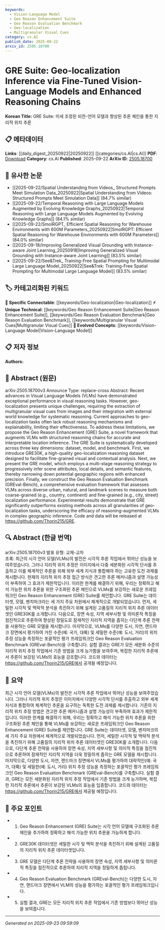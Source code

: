 ```yaml
---
keywords:
  - Vision-Language Model
  - Geo Reason Enhancement Suite
  - Geo Reason Evaluation Benchmark
  - Geo-localization
  - Multigranular Visual Cues
category: cs.AI
publish_date: 2025-09-22
arxiv_id: 2505.18700
---
```


<!-- KEYWORD_LINKING_METADATA:
{
  "processed_timestamp": "2025-09-23T09:59:09.146142",
  "vocabulary_version": "1.0",
  "selected_keywords": [
    "Vision-Language Model",
    "Geo Reason Enhancement Suite",
    "Geo Reason Evaluation Benchmark",
    "Geo-localization",
    "Multigranular Visual Cues"
  ],
  "rejected_keywords": [],
  "similarity_scores": {
    "Vision-Language Model": 0.8,
    "Geo Reason Enhancement Suite": 0.78,
    "Geo Reason Evaluation Benchmark": 0.75,
    "Geo-localization": 0.77,
    "Multigranular Visual Cues": 0.7
  },
  "extraction_method": "AI_prompt_based",
  "budget_applied": true,
  "candidates_json": {
    "candidates": [
      {
        "surface": "Visual Language Models",
        "canonical": "Vision-Language Model",
        "aliases": [
          "VLMs"
        ],
        "category": "evolved_concepts",
        "rationale": "Vision-Language Models are central to the paper's methodology and connect well with existing multimodal research.",
        "novelty_score": 0.45,
        "connectivity_score": 0.85,
        "specificity_score": 0.7,
        "link_intent_score": 0.8
      },
      {
        "surface": "Geo Reason Enhancement Suite",
        "canonical": "Geo Reason Enhancement Suite",
        "aliases": [
          "GRE Suite"
        ],
        "category": "unique_technical",
        "rationale": "This is a unique framework introduced by the paper, crucial for geo-localization inference.",
        "novelty_score": 0.9,
        "connectivity_score": 0.65,
        "specificity_score": 0.85,
        "link_intent_score": 0.78
      },
      {
        "surface": "Geo Reason Evaluation Benchmark",
        "canonical": "Geo Reason Evaluation Benchmark",
        "aliases": [
          "GREval-Bench"
        ],
        "category": "unique_technical",
        "rationale": "A specific evaluation framework that enhances the paper's contribution to geo-localization tasks.",
        "novelty_score": 0.88,
        "connectivity_score": 0.6,
        "specificity_score": 0.8,
        "link_intent_score": 0.75
      },
      {
        "surface": "geo-localization",
        "canonical": "Geo-localization",
        "aliases": [
          "geolocation"
        ],
        "category": "specific_connectable",
        "rationale": "A core concept of the paper, linking it to spatial analysis and location inference studies.",
        "novelty_score": 0.5,
        "connectivity_score": 0.78,
        "specificity_score": 0.72,
        "link_intent_score": 0.77
      },
      {
        "surface": "multigranular visual cues",
        "canonical": "Multigranular Visual Cues",
        "aliases": [],
        "category": "unique_technical",
        "rationale": "Represents a novel approach to extracting detailed visual information for geo-localization.",
        "novelty_score": 0.75,
        "connectivity_score": 0.55,
        "specificity_score": 0.78,
        "link_intent_score": 0.7
      }
    ],
    "ban_list_suggestions": [
      "method",
      "performance",
      "dataset"
    ]
  },
  "decisions": [
    {
      "candidate_surface": "Visual Language Models",
      "resolved_canonical": "Vision-Language Model",
      "decision": "linked",
      "scores": {
        "novelty": 0.45,
        "connectivity": 0.85,
        "specificity": 0.7,
        "link_intent": 0.8
      }
    },
    {
      "candidate_surface": "Geo Reason Enhancement Suite",
      "resolved_canonical": "Geo Reason Enhancement Suite",
      "decision": "linked",
      "scores": {
        "novelty": 0.9,
        "connectivity": 0.65,
        "specificity": 0.85,
        "link_intent": 0.78
      }
    },
    {
      "candidate_surface": "Geo Reason Evaluation Benchmark",
      "resolved_canonical": "Geo Reason Evaluation Benchmark",
      "decision": "linked",
      "scores": {
        "novelty": 0.88,
        "connectivity": 0.6,
        "specificity": 0.8,
        "link_intent": 0.75
      }
    },
    {
      "candidate_surface": "geo-localization",
      "resolved_canonical": "Geo-localization",
      "decision": "linked",
      "scores": {
        "novelty": 0.5,
        "connectivity": 0.78,
        "specificity": 0.72,
        "link_intent": 0.77
      }
    },
    {
      "candidate_surface": "multigranular visual cues",
      "resolved_canonical": "Multigranular Visual Cues",
      "decision": "linked",
      "scores": {
        "novelty": 0.75,
        "connectivity": 0.55,
        "specificity": 0.78,
        "link_intent": 0.7
      }
    }
  ]
}
-->

# GRE Suite: Geo-localization Inference via Fine-Tuned Vision-Language Models and Enhanced Reasoning Chains

**Korean Title:** GRE Suite: 미세 조정된 비전-언어 모델과 향상된 추론 체인을 통한 지리적 위치 추론

## 📋 메타데이터

**Links**: [[daily_digest_20250922|20250922]] [[categories/cs.AI|cs.AI]]
**PDF**: [Download](https://arxiv.org/pdf/2505.18700.pdf)
**Category**: cs.AI
**Published**: 2025-09-22
**ArXiv ID**: [2505.18700](https://arxiv.org/abs/2505.18700)

## 🔗 유사한 논문
- [[2025-09-22/Spatial Understanding from Videos_ Structured Prompts Meet Simulation Data_20250922|Spatial Understanding from Videos: Structured Prompts Meet Simulation Data]] (84.7% similar)
- [[2025-09-22/Temporal Reasoning with Large Language Models Augmented by Evolving Knowledge Graphs_20250922|Temporal Reasoning with Large Language Models Augmented by Evolving Knowledge Graphs]] (84.1% similar)
- [[2025-09-22/SmolRGPT_ Efficient Spatial Reasoning for Warehouse Environments with 600M Parameters_20250922|SmolRGPT: Efficient Spatial Reasoning for Warehouse Environments with 600M Parameters]] (84.0% similar)
- [[2025-09-18/Improving Generalized Visual Grounding with Instance-aware Joint Learning_20250918|Improving Generalized Visual Grounding with Instance-aware Joint Learning]] (83.5% similar)
- [[2025-09-22/See&Trek_ Training-Free Spatial Prompting for Multimodal Large Language Model_20250922|See&Trek: Training-Free Spatial Prompting for Multimodal Large Language Model]] (83.5% similar)

## 🏷️ 카테고리화된 키워드
**🔗 Specific Connectable**: [[keywords/Geo-localization|Geo-localization]]
**⚡ Unique Technical**: [[keywords/Geo Reason Enhancement Suite|Geo Reason Enhancement Suite]], [[keywords/Geo Reason Evaluation Benchmark|Geo Reason Evaluation Benchmark]], [[keywords/Multigranular Visual Cues|Multigranular Visual Cues]]
**🚀 Evolved Concepts**: [[keywords/Vision-Language Model|Vision-Language Model]]

## 📋 저자 정보

**Authors:** 

## 📄 Abstract (원문)

arXiv:2505.18700v3 Announce Type: replace-cross 
Abstract: Recent advances in Visual Language Models (VLMs) have demonstrated exceptional performance in visual reasoning tasks. However, geo-localization presents unique challenges, requiring the extraction of multigranular visual cues from images and their integration with external world knowledge for systematic reasoning. Current approaches to geo-localization tasks often lack robust reasoning mechanisms and explainability, limiting their effectiveness. To address these limitations, we propose the Geo Reason Enhancement (GRE) Suite, a novel framework that augments VLMs with structured reasoning chains for accurate and interpretable location inference. The GRE Suite is systematically developed across three key dimensions: dataset, model, and benchmark. First, we introduce GRE30K, a high-quality geo-localization reasoning dataset designed to facilitate fine-grained visual and contextual analysis. Next, we present the GRE model, which employs a multi-stage reasoning strategy to progressively infer scene attributes, local details, and semantic features, thereby narrowing down potential geographic regions with enhanced precision. Finally, we construct the Geo Reason Evaluation Benchmark (GREval-Bench), a comprehensive evaluation framework that assesses VLMs across diverse urban, natural, and landmark scenes to measure both coarse-grained (e.g., country, continent) and fine-grained (e.g., city, street) localization performance. Experimental results demonstrate that GRE significantly outperforms existing methods across all granularities of geo-localization tasks, underscoring the efficacy of reasoning-augmented VLMs in complex geographic inference. Code and data will be released at https://github.com/Thorin215/GRE.

## 🔍 Abstract (한글 번역)

arXiv:2505.18700v3 발표 유형: 교체-교차  
초록: 최근의 시각 언어 모델(VLMs)의 발전은 시각적 추론 작업에서 뛰어난 성능을 보여주었습니다. 그러나 지리적 위치 추정은 이미지에서 다중 세분화된 시각적 단서를 추출하고 이를 체계적인 추론을 위해 외부 세계 지식과 통합해야 하는 고유한 도전 과제를 제시합니다. 현재의 지리적 위치 추정 접근 방식은 견고한 추론 메커니즘과 설명 가능성이 부족하여 그 효과가 제한적입니다. 이러한 한계를 해결하기 위해, 우리는 정확하고 해석 가능한 위치 추론을 위한 구조화된 추론 체인으로 VLMs를 보강하는 새로운 프레임워크인 Geo Reason Enhancement (GRE) Suite를 제안합니다. GRE Suite는 데이터셋, 모델, 벤치마크라는 세 가지 주요 차원에서 체계적으로 개발되었습니다. 먼저, 세밀한 시각적 및 맥락적 분석을 촉진하기 위해 설계된 고품질의 지리적 위치 추론 데이터셋인 GRE30K를 소개합니다. 다음으로, 장면 속성, 지역 세부사항 및 의미론적 특징을 점진적으로 추론하여 향상된 정밀도로 잠재적인 지리적 지역을 좁히는 다단계 추론 전략을 사용하는 GRE 모델을 제시합니다. 마지막으로, VLMs를 다양한 도시, 자연, 랜드마크 장면에서 평가하여 거친 수준(예: 국가, 대륙) 및 세밀한 수준(예: 도시, 거리)의 위치 추정 성능을 측정하는 포괄적인 평가 프레임워크인 Geo Reason Evaluation Benchmark (GREval-Bench)을 구축합니다. 실험 결과는 GRE가 모든 세분화 수준의 지리적 위치 추정 작업에서 기존 방법을 크게 능가함을 보여주며, 복잡한 지리적 추론에서 추론이 보강된 VLMs의 효능을 강조합니다. 코드와 데이터는 https://github.com/Thorin215/GRE에서 공개될 예정입니다.

## 📝 요약

최근 시각 언어 모델(VLMs)의 발전은 시각적 추론 작업에서 뛰어난 성능을 보여주었습니다. 그러나 지리적 위치 추정은 이미지에서 다양한 시각적 단서를 추출하고 외부 세계 지식과 통합하여 체계적인 추론을 요구하는 독특한 도전 과제를 제시합니다. 기존의 지리적 위치 추정 방법은 견고한 추론 메커니즘과 설명 가능성이 부족하여 효과가 제한적입니다. 이러한 한계를 해결하기 위해, 우리는 정확하고 해석 가능한 위치 추론을 위한 구조화된 추론 체인을 통해 VLMs를 보강하는 새로운 프레임워크인 Geo Reason Enhancement (GRE) Suite를 제안합니다. GRE Suite는 데이터셋, 모델, 벤치마크의 세 가지 주요 차원에서 체계적으로 개발되었습니다. 먼저, 세밀한 시각적 및 맥락적 분석을 촉진하기 위해 고품질의 지리적 위치 추론 데이터셋인 GRE30K를 소개합니다. 다음으로, 다단계 추론 전략을 사용하여 장면 속성, 지역 세부사항 및 의미적 특징을 점진적으로 추론하여 잠재적인 지리적 지역을 더욱 정밀하게 좁히는 GRE 모델을 제시합니다. 마지막으로, 다양한 도시, 자연, 랜드마크 장면에서 VLMs를 평가하여 대략적인(예: 국가, 대륙) 및 세밀한(예: 도시, 거리) 위치 추정 성능을 측정하는 포괄적인 평가 프레임워크인 Geo Reason Evaluation Benchmark (GREval-Bench)를 구축합니다. 실험 결과, GRE는 모든 세분화된 지리적 위치 추정 작업에서 기존 방법을 크게 능가하며, 복잡한 지리적 추론에서 추론이 보강된 VLMs의 효능을 입증합니다. 코드와 데이터는 https://github.com/Thorin215/GRE에서 제공될 예정입니다.

## 🎯 주요 포인트

- 1. Geo Reason Enhancement (GRE) Suite는 시각 언어 모델에 구조화된 추론 체인을 추가하여 정확하고 해석 가능한 위치 추론을 가능하게 합니다.
- 2. GRE30K 데이터셋은 세밀한 시각 및 맥락 분석을 촉진하기 위해 설계된 고품질의 지리적 위치 추론 데이터셋입니다.
- 3. GRE 모델은 다단계 추론 전략을 사용하여 장면 속성, 지역 세부사항 및 의미론적 특징을 점진적으로 추론하여 지리적 지역을 정밀하게 좁힙니다.
- 4. Geo Reason Evaluation Benchmark (GREval-Bench)는 다양한 도시, 자연, 랜드마크 장면에서 VLM의 성능을 평가하는 포괄적인 평가 프레임워크입니다.
- 5. 실험 결과, GRE는 모든 지리적 위치 추론 작업에서 기존 방법보다 뛰어난 성능을 보여줍니다.


---

*Generated on 2025-09-23 09:59:09*